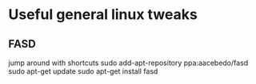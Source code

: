 # Useful general linux tweaks

## FASD
jump around with shortcuts
sudo add-apt-repository ppa:aacebedo/fasd
sudo apt-get update
sudo apt-get install fasd
